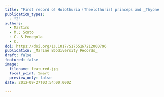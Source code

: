 ```yaml
---
title: "First record of Holothuria (Theelothuria) princeps and _Thyone pawsoni_ (Echinodermata: Holothuroidea) in the South Atlantic Ocean"
publication_types:
  - "2"
authors:
  - Martins
  - M.; Souto
  - C. & Menegola
  - C.
doi: https://doi.org/10.1017/S1755267212000796
publication: _Marine Biodiversity Records_
draft: false
featured: false
image:
  filename: featured.jpg
  focal_point: Smart
  preview_only: false
date: 2012-09-27T03:54:00.000Z

---
```


